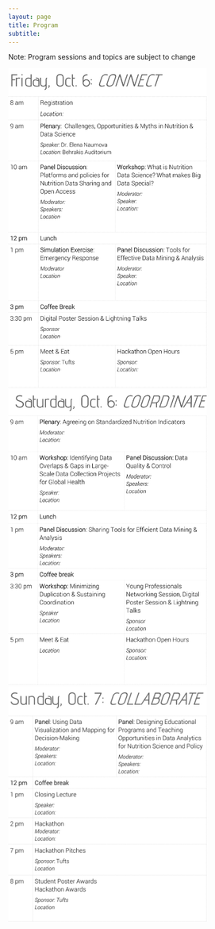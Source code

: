 ```yaml
---
layout: page
title: Program 
subtitle: 
---
```


Note: Program sessions and topics are subject to change

<img src="/img/day1.png" width="400">

<img src="/img/day2.png" width="400">

<img src="/img/day3.png" width="400">

